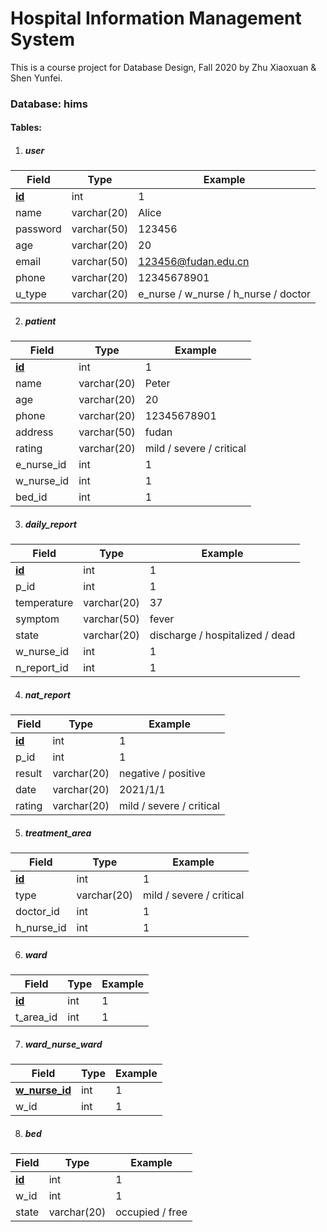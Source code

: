 # Hospital Information Management System
This is a course project for Database Design, Fall 2020 by Zhu Xiaoxuan & Shen Yunfei.

### Database: hims

#### Tables:

1. ##### user

| Field         | Type        | Example                              |
| ------------- | ----------- | ------------------------------------ |
| <u>**id**</u> | int         | 1                                    |
| name          | varchar(20) | Alice                                |
| password      | varchar(50) | 123456                               |
| age           | varchar(20) | 20                                   |
| email         | varchar(50) | 123456@fudan.edu.cn                  |
| phone         | varchar(20) | 12345678901                          |
| u_type        | varchar(20) | e_nurse / w_nurse / h_nurse / doctor |

2. ##### patient

| Field         | Type        | Example                  |
| ------------- | ----------- | ------------------------ |
| <u>**id**</u> | int         | 1                        |
| name          | varchar(20) | Peter                    |
| age           | varchar(20) | 20                       |
| phone         | varchar(20) | 12345678901              |
| address       | varchar(50) | fudan                    |
| rating        | varchar(20) | mild / severe / critical |
| e_nurse_id    | int         | 1                        |
| w_nurse_id    | int         | 1                        |
| bed_id        | int         | 1                        |

3. ##### daily_report

| Field         | Type        | Example                         |
| ------------- | ----------- | ------------------------------- |
| <u>**id**</u> | int         | 1                               |
| p_id          | int         | 1                               |
| temperature   | varchar(20) | 37                              |
| symptom       | varchar(50) | fever                           |
| state         | varchar(20) | discharge / hospitalized / dead |
| w_nurse_id    | int         | 1                               |
| n_report_id   | int         | 1                               |

4. ##### nat_report

| Field         | Type        | Example                  |
| ------------- | ----------- | ------------------------ |
| <u>**id**</u> | int         | 1                        |
| p_id          | int         | 1                        |
| result        | varchar(20) | negative / positive      |
| date          | varchar(20) | 2021/1/1                 |
| rating        | varchar(20) | mild / severe / critical |

5. ##### treatment_area

| Field         | Type        | Example                  |
| ------------- | ----------- | ------------------------ |
| <u>**id**</u> | int         | 1                        |
| type          | varchar(20) | mild / severe / critical |
| doctor_id     | int         | 1                        |
| h_nurse_id    | int         | 1                        |

6. ##### ward

| Field         | Type | Example |
| ------------- | ---- | ------- |
| <u>**id**</u> | int  | 1       |
| t_area_id     | int  | 1       |

7. ##### ward_nurse_ward

| Field                 | Type | Example |
| --------------------- | ---- | ------- |
| <u>**w_nurse_id**</u> | int  | 1       |
| w_id                  | int  | 1       |

8. ##### bed

| Field         | Type        | Example         |
| ------------- | ----------- | --------------- |
| <u>**id**</u> | int         | 1               |
| w_id          | int         | 1               |
| state         | varchar(20) | occupied / free |
